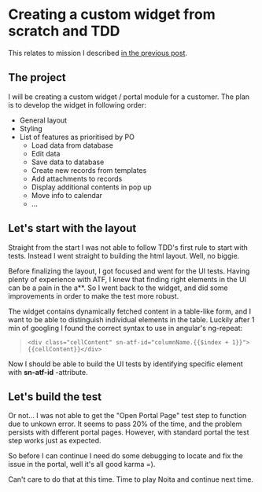 # Creating a custom widget from scratch and TDD

This relates to mission I described [in the previous post](/blog/post/tdd_servicenow_intro/).

## The project

I will be creating a custom widget / portal module for a customer. The plan is to develop the widget in following order:
* General layout
* Styling
* List of features as prioritised by PO
  * Load data from database
  * Edit data
  * Save data to database
  * Create new records from templates
  * Add attachments to records
  * Display additional contents in pop up
  * Move info to calendar
  * ...

## Let's start with the layout

Straight from the start I was not able to follow TDD's first rule to start with tests. Instead I went straight to building the html layout. Well, no biggie.

Before finalizing the layout, I got focused and went for the UI tests. Having plenty of experience with ATF, I knew that finding right elements in the UI can be a pain in the a**. So I went back to the widget, and did some improvements in order to make the test more robust. 

The widget contains dynamically fetched content in a table-like form, and I want to be able to distinguish individual elements in the table. Luckily after 1 min of googling I found the correct syntax to use in angular's ng-repeat: 
>`<div class="cellContent" sn-atf-id="columnName.{{$index + 1}}">{{cellContent}}</div>`

Now I should be able to build the UI tests by identifying specific element with **sn-atf-id** -attribute. 

## Let's build the test

Or not... I was not able to get the "Open Portal Page" test step to function due to unkown error. It seems to pass 20% of the time, and the problem persists with different portal pages. However, with standard portal the test step works just as expected.

So before I can continue I need do some debugging to locate and fix the issue in the portal, well it's all good karma =). 

Can't care to do that at this time. Time to play Noita and continue next time.